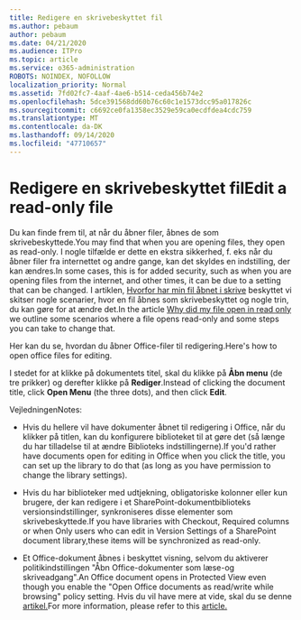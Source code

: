 ```yaml
---
title: Redigere en skrivebeskyttet fil
ms.author: pebaum
author: pebaum
ms.date: 04/21/2020
ms.audience: ITPro
ms.topic: article
ms.service: o365-administration
ROBOTS: NOINDEX, NOFOLLOW
localization_priority: Normal
ms.assetid: 7fd02fc7-4aaf-4ae6-b514-ceda456b74e2
ms.openlocfilehash: 5dce391568dd60b76c60c1e1573dcc95a017826c
ms.sourcegitcommit: c6692ce0fa1358ec3529e59ca0ecdfdea4cdc759
ms.translationtype: MT
ms.contentlocale: da-DK
ms.lasthandoff: 09/14/2020
ms.locfileid: "47710657"
---
```

# <a name="edit-a-read-only-file"></a><span data-ttu-id="bb31d-102">Redigere en skrivebeskyttet fil</span><span class="sxs-lookup"><span data-stu-id="bb31d-102">Edit a read-only file</span></span>

<span data-ttu-id="bb31d-103">Du kan finde frem til, at når du åbner filer, åbnes de som skrivebeskyttede.</span><span class="sxs-lookup"><span data-stu-id="bb31d-103">You may find that when you are opening files, they open as read-only.</span></span> <span data-ttu-id="bb31d-104">I nogle tilfælde er dette en ekstra sikkerhed, f. eks når du åbner filer fra internettet og andre gange, kan det skyldes en indstilling, der kan ændres.</span><span class="sxs-lookup"><span data-stu-id="bb31d-104">In some cases, this is for added security, such as when you are opening files from the internet, and other times, it can be due to a setting that can be changed.</span></span> <span data-ttu-id="bb31d-105">I artiklen, [Hvorfor har min fil åbnet i skrive](https://support.office.com/article/Why-did-my-file-open-read-only-3ab4b792-da50-4b38-8628-14c64e1f1d15) beskyttet vi skitser nogle scenarier, hvor en fil åbnes som skrivebeskyttet og nogle trin, du kan gøre for at ændre det.</span><span class="sxs-lookup"><span data-stu-id="bb31d-105">In the article [Why did my file open in read only](https://support.office.com/article/Why-did-my-file-open-read-only-3ab4b792-da50-4b38-8628-14c64e1f1d15) we outline some scenarios where a file opens read-only and some steps you can take to change that.</span></span>

<span data-ttu-id="bb31d-106">Her kan du se, hvordan du åbner Office-filer til redigering.</span><span class="sxs-lookup"><span data-stu-id="bb31d-106">Here's how to open office files for editing.</span></span>

<span data-ttu-id="bb31d-107">I stedet for at klikke på dokumentets titel, skal du klikke på **Åbn menu** (de tre prikker) og derefter klikke på **Rediger**.</span><span class="sxs-lookup"><span data-stu-id="bb31d-107">Instead of clicking the document title, click **Open Menu** (the three dots), and then click **Edit**.</span></span>

<span data-ttu-id="bb31d-108">Vejledningen</span><span class="sxs-lookup"><span data-stu-id="bb31d-108">Notes:</span></span>

- <span data-ttu-id="bb31d-109">Hvis du hellere vil have dokumenter åbnet til redigering i Office, når du klikker på titlen, kan du konfigurere biblioteket til at gøre det (så længe du har tilladelse til at ændre Biblioteks indstillingerne).</span><span class="sxs-lookup"><span data-stu-id="bb31d-109">If you'd rather have documents open for editing in Office when you click the title, you can set up the library to do that (as long as you have permission to change the library settings).</span></span>

- <span data-ttu-id="bb31d-110">Hvis du har biblioteker med udtjekning, obligatoriske kolonner eller kun brugere, der kan redigere i et SharePoint-dokumentbiblioteks versionsindstillinger, synkroniseres disse elementer som skrivebeskyttede.</span><span class="sxs-lookup"><span data-stu-id="bb31d-110">If you have libraries with Checkout, Required columns or when Only users who can edit in Version Settings of a SharePoint document library,these items will be synchronized as read-only.</span></span>

- <span data-ttu-id="bb31d-111">Et Office-dokument åbnes i beskyttet visning, selvom du aktiverer politikindstillingen "Åbn Office-dokumenter som læse-og skriveadgang".</span><span class="sxs-lookup"><span data-stu-id="bb31d-111">An Office document opens in Protected View even though you enable the "Open Office documents as read/write while browsing" policy setting.</span></span> <span data-ttu-id="bb31d-112">Hvis du vil have mere at vide, skal du se denne [artikel.](https://support.microsoft.com/help/983047/an-office-document-opens-in-protected-view-even-though-you-enable-the)</span><span class="sxs-lookup"><span data-stu-id="bb31d-112">For more information, please refer to this [article.](https://support.microsoft.com/help/983047/an-office-document-opens-in-protected-view-even-though-you-enable-the)</span></span>

